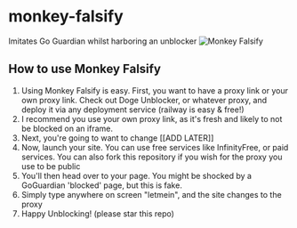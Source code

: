 # monkey-falsify
Imitates Go Guardian whilst harboring an unblocker 
![Monkey Falsify](https://github.com/supermonkeycat/monkey-falsify/blob/main/monkeyfalsify.png)
## How to use Monkey Falsify
1. Using Monkey Falsify is easy. First, you want to have a proxy link or your own proxy link. Check out Doge Unblocker, or whatever proxy, and deploy it via any deployment service (railway is easy & free!)
2. I recommend you use your own proxy link, as it's fresh and likely to not be blocked on an iframe.
3. Next, you're going to want to change [[ADD LATER]]
4. Now, launch your site. You can use free services like InfinityFree, or paid services. You can also fork this repository if you wish for the proxy you use to be public
5. You'll then head over to your page. You might be shocked by a GoGuardian 'blocked' page, but this is fake.
6. Simply type anywhere on screen "letmein", and the site changes to the proxy
7. Happy Unblocking!
(please star this repo)
